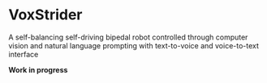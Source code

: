 # VoxStrider

A self-balancing self-driving bipedal robot controlled through computer vision and natural language prompting with text-to-voice and voice-to-text interface


**Work in progress**